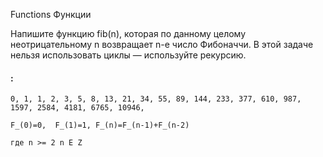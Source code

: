 Functions
Функции

Напишите функцию fib(n), которая по данному целому неотрицательному n возвращает n-e число Фибоначчи. В этой задаче нельзя использовать циклы — используйте рекурсию.


#### :
```
0, 1, 1, 2, 3, 5, 8, 13, 21, 34, 55, 89, 144, 233, 377, 610, 987, 1597, 2584, 4181, 6765, 10946,

F_(0)=0,  F_(1)=1, F_(n)=F_(n-1)+F_(n-2)

где n >= 2 n Е Z

```